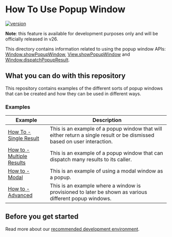 # How To Use Popup Window
[![version](https://img.shields.io/badge/version-canary-yellow.svg)](https://shields.io/)

**Note**: this feature is available for development purposes only and will be officially released in v26.

This directory contains information related to using the popup window APIs: [Window.showPopupWindow](https://developer.openfin.co/docs/javascript/stable/tutorial-Window.showPopupWindow.html), [View.showPopupWindow](https://developer.openfin.co/docs/javascript/stable/tutorial-View.showPopupWindow.html) and [Window.dispatchPopupResult](https://developer.openfin.co/docs/javascript/stable/tutorial-Window.dispatchPopupResult.html).

## What you can do with this repository

This repository contains examples of the different sorts of popup windows that can be created and how they can be used in different ways.

### Examples

  | Example         | Description |
|---------------------|------------------------------------
| [How To - Single Result](./single-result) | This is an example of a popup window that will either return a single result or be dismissed based on user interaction.
| [How to - Multiple Results](./multiple-results) | This is an example of a popup window that can dispatch many results to its caller.
| [How to - Modal](./modal) | This is an example of using a modal window as a popup.
| [How to - Advanced](./advanced) | This is an example where a window is provisioned to later be shown as various different popup windows. 

## Before you get started

Read more about our [recommended development environment](https://developers.openfin.co/of-docs/docs/set-up-your-dev-environment).
